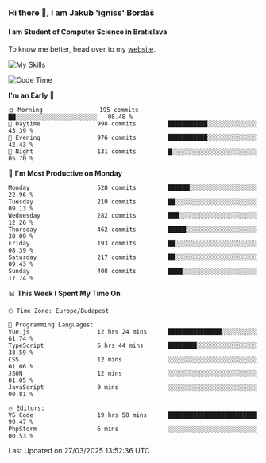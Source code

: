 ### Hi there 👋, I am Jakub 'igniss' Bordáš

#### I am Student of Computer Science in Bratislava
To know me better, head over to my [website](https://bordas.sk).

[![My Skills](https://skillicons.dev/icons?i=js,typescript,html,css,figma,svelte,vue,next,postgresql,nest,express,nodejs)](https://bordas.sk)


<!--START_SECTION:waka-->
![Code Time](http://img.shields.io/badge/Code%20Time-1%2C763%20hrs%2025%20mins-blue)

**I'm an Early 🐤** 

```text
🌞 Morning                195 commits         ██░░░░░░░░░░░░░░░░░░░░░░░   08.48 % 
🌆 Daytime                998 commits         ███████████░░░░░░░░░░░░░░   43.39 % 
🌃 Evening                976 commits         ███████████░░░░░░░░░░░░░░   42.43 % 
🌙 Night                  131 commits         █░░░░░░░░░░░░░░░░░░░░░░░░   05.70 % 
```
📅 **I'm Most Productive on Monday** 

```text
Monday                   528 commits         ██████░░░░░░░░░░░░░░░░░░░   22.96 % 
Tuesday                  210 commits         ██░░░░░░░░░░░░░░░░░░░░░░░   09.13 % 
Wednesday                282 commits         ███░░░░░░░░░░░░░░░░░░░░░░   12.26 % 
Thursday                 462 commits         █████░░░░░░░░░░░░░░░░░░░░   20.09 % 
Friday                   193 commits         ██░░░░░░░░░░░░░░░░░░░░░░░   08.39 % 
Saturday                 217 commits         ██░░░░░░░░░░░░░░░░░░░░░░░   09.43 % 
Sunday                   408 commits         ████░░░░░░░░░░░░░░░░░░░░░   17.74 % 
```


📊 **This Week I Spent My Time On** 

```text
🕑︎ Time Zone: Europe/Budapest

💬 Programming Languages: 
Vue.js                   12 hrs 24 mins      ███████████████░░░░░░░░░░   61.74 % 
TypeScript               6 hrs 44 mins       ████████░░░░░░░░░░░░░░░░░   33.59 % 
CSS                      12 mins             ░░░░░░░░░░░░░░░░░░░░░░░░░   01.06 % 
JSON                     12 mins             ░░░░░░░░░░░░░░░░░░░░░░░░░   01.05 % 
JavaScript               9 mins              ░░░░░░░░░░░░░░░░░░░░░░░░░   00.81 % 

🔥 Editors: 
VS Code                  19 hrs 58 mins      █████████████████████████   99.47 % 
PhpStorm                 6 mins              ░░░░░░░░░░░░░░░░░░░░░░░░░   00.53 % 
```


 Last Updated on 27/03/2025 13:52:36 UTC
<!--END_SECTION:waka-->
